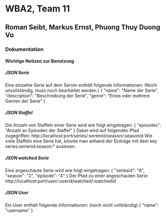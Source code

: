 # WBA2, Team 11
## Roman Seibt, Markus Ernst, Phuong Thuy Duong Vo


### Dokumentation

#### Wichtige Notizen zur Benutzung

##### JSON Serie
Eine einzelne Serie auf dem Server enthält folgende Informationen:
(Noch unvollständig, muss noch bearbeitet werden.)
{
	"name": "Name der Serie",
	"description": "Beschreibung der Serie",
	"genre": "Eines oder mehrere Genren der Serie"
}

##### JSON Staffel
Die Anzahl von Staffeln einer Serie wird wie folgt eingetragen:
{
	"episodes": "Anzahl an Episoden der Staffel"
}
Dabei wird auf folgenden Pfad zugegriffen: http://localhost:port/series/:serienid/season/:seasonid
Wie viele Staffeln eine Serie hat, könnte man anhand der Einträge mit dem key series:serienid:season:* auslesen.


##### JSON watched Serie
Eine angeschaute Serie wird wie folgt eingetragen:
{
    "seriesid": "6",
    "season": "2",
    "episode": "4"
  }
Der Pfad zu einer angeschauten Serie: http://localhost:port/user/:userid/watched/:watchedid

##### JSON User
Ein User enthält folgende Informationen:
(noch nicht vollständig)
{
	"name": "username"
}
